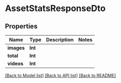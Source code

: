 # AssetStatsResponseDto

## Properties
Name | Type | Description | Notes
------------ | ------------- | ------------- | -------------
**images** | **Int** |  | 
**total** | **Int** |  | 
**videos** | **Int** |  | 

[[Back to Model list]](../README.md#documentation-for-models) [[Back to API list]](../README.md#documentation-for-api-endpoints) [[Back to README]](../README.md)


